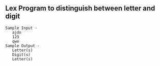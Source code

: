 ## Lex Program to distinguish between letter and digit
    Sample Input -
       ajdn
       123
       qwe
    Sample Output -
       Letter(s)
       Digit(s)
       Letter(s)
    

